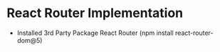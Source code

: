 # React Router Implementation
- Installed 3rd Party Package React Router (npm install react-router-dom@5)
